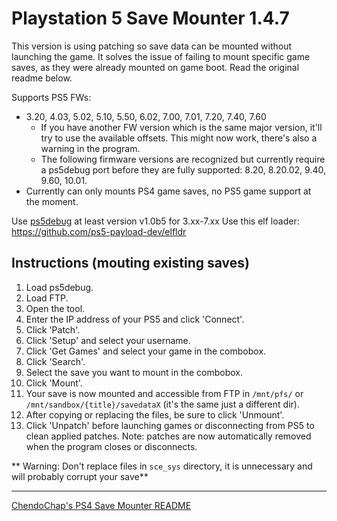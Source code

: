 # Playstation 5 Save Mounter 1.4.7
This version is using patching so save data can be mounted without launching the game.
It solves the issue of failing to mount specific game saves, as they were already mounted on game boot.
Read the original readme below.

Supports PS5 FWs:
- 3.20, 4.03, 5.02, 5.10, 5.50, 6.02, 7.00, 7.01, 7.20, 7.40, 7.60
	- If you have another FW version which is the same major version, it'll try to use the available offsets. This might now work, there's also a warning in the program.
	- The following firmware versions are recognized but currently require a ps5debug port before they are fully supported: 8.20, 8.20.02, 9.40, 9.60, 10.01.
- Currently can only mounts PS4 game saves, no PS5 game support at the moment.

Use [ps5debug](https://github.com/GoldHEN/ps5debug) at least version v1.0b5 for 3.xx-7.xx
Use this elf loader: https://github.com/ps5-payload-dev/elfldr

## Instructions (mouting existing saves)
1) Load ps5debug.
2) Load FTP.
3) Open the tool.
4) Enter the IP address of your PS5 and click 'Connect'.
5) Click 'Patch'.
6) Click 'Setup' and select your username.
7) Click 'Get Games' and select your game in the combobox.
8) Click 'Search'.
9) Select the save you want to mount in the combobox.
10) Click 'Mount'.
11) Your save is now mounted and accessible from FTP in `/mnt/pfs/` or `/mnt/sandbox/{title}/savedataX` (it's the same just a different dir).
12) After copying or replacing the files, be sure to click 'Unmount'.
13) Click 'Unpatch' before launching games or disconnecting from PS5 to clean applied patches. Note: patches are now automatically removed when the program closes or disconnects.

** Warning: Don't replace files in `sce_sys` directory, it is unnecessary and will probably corrupt your save**

---


[ChendoChap's PS4 Save Mounter README](https://github.com/ChendoChap/Playstation-4-Save-Mounter/blob/master/README.md)
